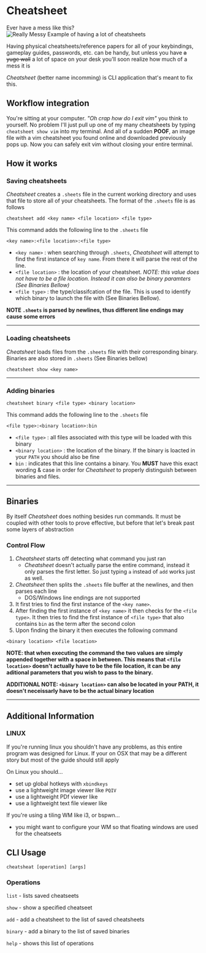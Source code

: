 # Cheatsheet
Ever have a mess like this?
![Really Messy Example of having a lot of cheatsheets](https://i.imgur.com/0QCUaDH.jpg)

Having physical cheatsheets/reference papers for all of your keybindings, gameplay guides, passwords, etc. can be handy, but unless you have ~~a yuge wall~~ a lot of space on your desk you'll soon realize how much of a mess it is

_Cheatsheet_ (better name incomming) is CLI application that's meant to fix this.


## Workflow integration
You're sitting at your computer. _"Oh crap how do I exit vim"_ you think to yourself. No problem I'll just pull up one of my many cheatsheets by typing `cheatsheet show vim` into my terminal. And all of a sudden __POOF__, an image file with a vim cheatsheet you found online and downloaded previously pops up. Now you can safely exit vim without closing your entire terminal.

## How it works
### Saving cheatsheets
_Cheatsheet_ creates a `.sheets` file in the current working directory and uses that file to store all of your cheatsheets. The format of the `.sheets` file is as follows

`cheatsheet add <key name> <file location> <file type>`

This command adds the following line to the `.sheets` file

`<key name>:<file location>:<file type>`


- `<key name>` : when searching through `.sheets`, _Cheatsheet_ will attempt to find the first instance of `key name`. From there it will parse the rest of the line.
- `<file location>` : the location of your cheatsheet. _NOTE: this value does not have to be a file location. Instead it can also be binary paramters (See Binaries Bellow)_
- `<file type>` : the type/classifcation of the file. This is used to identify which binary to launch the file with (See Binaries Bellow).

__NOTE `.sheets` is parsed by newlines, thus different line endings may cause some errors__
___


### Loading cheatsheets
_Cheatsheet_ loads files from the `.sheets` file with their corresponding binary. Binaries are also stored in `.sheets` (See Binaries bellow)

`cheatsheet show <key name>`
___


### Adding binaries

`cheatsheet binary <file type> <binary location>`

This command adds the following line to the `.sheets` file

`<file type>:<binary location>:bin`


- `<file type>` : all files associated with this type will be loaded with this binary
- `<binary location>` : the location of the binary. If the binary is loacted in your `PATH` you should also be fine
- `bin` : indicates that this line contains a binary. You __MUST__ have this exact wording & case in order for _Cheatsheet_ to properly distinguish between binaries and files.
___


## Binaries
By itself _Cheatsheet_ does nothing besides run commands. It must be coupled with other tools to prove effective, but before that let's break past some layers of abstraction

### Control Flow

1) _Cheatsheet_ starts off detecting what command you just ran
     - _Cheatsheet_ doesn't actually parse the entire command, instead it only parses the first letter. So just typing `a` instead of `add` works just as well.
2) _Cheatsheet_ then splits the `.sheets` file buffer at the newlines, and then parses each line
     - DOS/Windows line endings are not supported
3) It first tries to find the first instance of the `<key name>`.
4) After finding the first instance of `<key name>` it then checks for the `<file type>`. It then tries to find the first instance of `<file type>` that also contains `bin` as the term after the second colon
5) Upon finding the binary it then executes the following command

`<binary location> <file location>`

__NOTE: that when executing the command the two values are simply appended together with a space in between. This means that `<file location>` doesn't actually have to be the file location, it can be any aditional parameters that you wish to pass to the binary.__

__ADDITIONAL NOTE: `<binary location>` can also be located in your PATH, it doesn't neceissarly have to be the actual binary location__

___

## Additional Information

### LINUX
If you're running linux you shouldn't have any problems, as this entire program was designed for Linux. If your on OSX that may be a different story but most of the guide should still apply

On Linux you should...
- set up global hotkeys with `xbindkeys`
- use a lightweight image viewer like `PQIV`
- use a lightweight PDf viewer like
- use a lightweight text file viewer like 

If you're using a tiling WM like i3, or bspwn...
- you might want to configure your WM so that floating windows are used for the cheatseets


## CLI Usage
`cheatsheat [operation] [args]`

### Operations
`list` - lists saved cheatseets

`show` - show a specified cheatseet

`add` - add a cheatsheet to the list of saved cheatsheets 

`binary` - add a binary to the list of saved binaries

`help` - shows this list of operations
